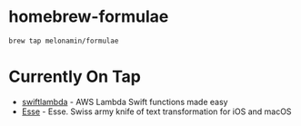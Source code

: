 # homebrew-formulae

```
brew tap melonamin/formulae
```

# Currently On Tap

* [swiftlambda](https://github.com/melonamin/swiftlambda/) - AWS Lambda Swift functions made easy
* [Esse](https://esse.ameba.co) - Esse. Swiss army knife of text transformation for iOS and macOS
